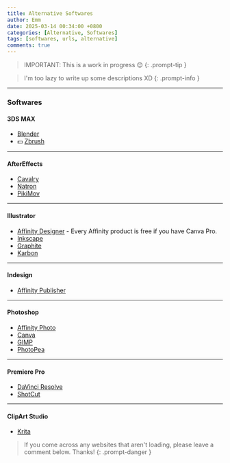 ```yaml
---
title: Alternative Softwares
author: Emm
date: 2025-03-14 00:34:00 +0800
categories: [Alternative, Softwares]
tags: [softwares, urls, alternative]
comments: true
---
```


> IMPORTANT: This is a work in progress 😊
{: .prompt-tip }

> I'm too lazy to write up some descriptions XD
{: .prompt-info }

---

### **Softwares**
#### **3DS MAX**
- [Blender](https://www.blender.org)
- 💵 [Zbrush](https://www.maxon.net/en/zbrush?srsltid=AfmBOopgGbLBM8NvaumnMdSvRpPASZwzNNOujs0TfmAZQ6CokDtDu545)

---

#### **AfterEffects**
- [Cavalry](https://cavalry.scenegroup.co)
- [Natron](https://natrongithub.github.io)
- [PikiMov](https://pikimov.com)

---

#### **Illustrator**
- [Affinity Designer](https://affinity.serif.com/en-gb/designer/) - Every Affinity product is free if you have Canva Pro.
- [Inkscape](https://inkscape.org)
- [Graphite](https://graphite.rs)
- [Karbon](https://calligra.org/components/karbon/)

---

#### **Indesign**
- [Affinity Publisher](https://affinity.serif.com/en-gb/publisher/)

--- 

#### **Photoshop**
- [Affinity Photo](https://affinity.serif.com/en-gb/photo/)
- [Canva](https://www.canva.com/en_ph/)
- [GIMP](https://www.gimp.org/downloads/)
- [PhotoPea](https://www.photopea.com)

---

#### **Premiere Pro**
- [DaVinci Resolve](https://www.blackmagicdesign.com/products/davinciresolve)
- [ShotCut](https://www.shotcut.org)

---

#### **ClipArt Studio**
- [Krita](https://krita.org/en/download/)


> If you come across any websites that aren't loading, please leave a comment below. Thanks!
{: .prompt-danger }
